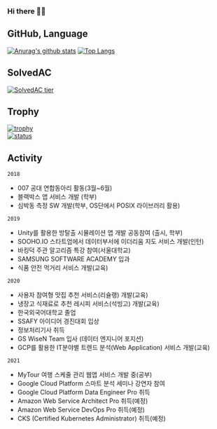 ### Hi there 👋👋

<!--
**lllilllilllilili/lllilllilllilili** is a ✨ _special_ ✨ repository because its `README.md` (this file) appears on your GitHub profile.

Here are some ideas to get you started:

- 🔭 I’m currently working on ...
- 🌱 I’m currently learning ...
- 👯 I’m looking to collaborate on ...
- 🤔 I’m looking for help with ...
- 💬 Ask me about ...
- 📫 How to reach me: ...
- 😄 Pronouns: ...
- ⚡ Fun fact: ...
-->

## GitHub, Language

[![Anurag's github stats](https://github-readme-stats.vercel.app/api?username=lllilllilllilili)](https://github.com/anuraghazra/github-readme-stats)
[![Top Langs](https://github-readme-stats.vercel.app/api/top-langs/?username=lllilllilllilili&layout=compact)](https://github.com/anuraghazra/github-readme-stats)

## SolvedAC

[![SolvedAC tier](http://mazassumnida.wtf/api/v2/generate_badge?boj=hik3562)](https://solved.ac/hik3562)

## Trophy

[![trophy](https://github-profile-trophy.vercel.app/?username=lllilllilllilili&theme=chalk&row=1&column=7)](https://github.com/ryo-ma/github-profile-trophy)  
[![status](https://github-readme-streak-stats.herokuapp.com/?user=lllilllilllilili)](#)

## Activity

`2018`

- 007 공대 연합동아리 활동(3월~6월)
- 블랙박스 앱 서비스 개발 (학부)
- 심박동 측정 SW 개발(학부, OS단에서 POSIX 라이브러리 활용)

`2019`

- Unity를 활용한 방탈출 시뮬레이션 앱 개발 공동참여 (출시, 학부)
- SOOHO.IO 스타트업에서 데이터부서에 이더리움 지도 서비스 개발(인턴)
- 바킹덕 주관 알고리즘 특강 참여(서울대학교)
- SAMSUNG SOFTWARE ACADEMY 입과
- 식품 안전 먹거리 서비스 개발(교육)

`2020`

- 사용자 참여형 맛집 추천 서비스(리슐랭) 개발(교육)
- 냉장고 식재료로 추천 레시피 서비스(석빙고) 개발(교육)
- 한국외국어대학교 졸업
- SSAFY 아이디어 경진대회 입상
- 정보처리기사 취득
- GS WiseN Team 입사 (데이터 엔지니어 포지션)
- GCP를 활용한 IT분야별 트렌드 분석(Web Application) 서비스 개발(교육)

`2021`

- MyTour 여행 스케줄 관리 웹앱 서비스 개발 중(공부)
- Google Cloud Platform 스마트 분석 세미나 강연자 참여
- Google Cloud Platform Data Engineer Pro 취득
- Amazon Web Service Architect Pro 취득(예정)
- Amazon Web Service DevOps Pro 취득(예정)
- CKS (Certified Kubernetes Administrator) 취득(예정)
